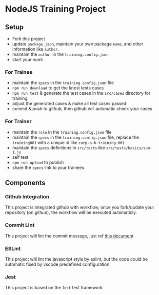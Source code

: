 # NodeJS Training Project

## Setup

* Fork this project
* update `package.json`, maintain your own package `name`, and other information like `author`.
* maintain the `author` in the `training.config.json`
* start your work

### For Trainee

* maintain the `specs` in the `training.config.json` file
* `npm run download` to get the latest tests cases
* `npm run test` & generate the test cases in the `src/cases` directory for training
* adjust the generated cases & make all test cases passed
* commit & push to github, then github will automatic check your cases

### For Trainer

* maintain the `role` in the `training.config.json` file
* maintain the `specs` in the `training.config.json` file, replace the `training001` with a unique id like `corp-a-b-training-001`
* maintain the `specs` definitions in `src/tests` like `src/tests/basics/sum-1.js`
* self test
* `npm run upload` to publish
* share the `specs` link to your trainees

## Components

### Github Integration

This project is integrated github with workflow, once you fork/update your repository (on github), the workflow will be executed automaticly.

### Commit Lint

This project will lint the commit message, just ref [this document](https://github.com/conventional-changelog/commitlint)

### ESLint

This project will lint the javascript style by eslint, but the code could be automatic fixed by vscode predefined configuration

### Jest

This project is based on the `Jest` test framework